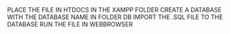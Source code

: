 PLACE THE FILE IN HTDOCS IN THE XAMPP FOLDER
CREATE A DATABASE WITH THE DATABASE NAME IN FOLDER DB
IMPORT THE .SQL FILE TO THE DATABASE
RUN THE FILE IN WEBBROWSER
